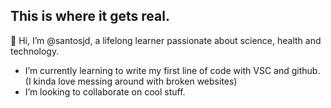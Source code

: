 ## This is where it gets real.
👋 Hi, I’m @santosjd, a lifelong learner passionate about science, health and technology.
- I’m currently learning to write my first line of code with VSC and github. (I kinda love messing around with broken websites)
- I’m looking to collaborate on cool stuff.
